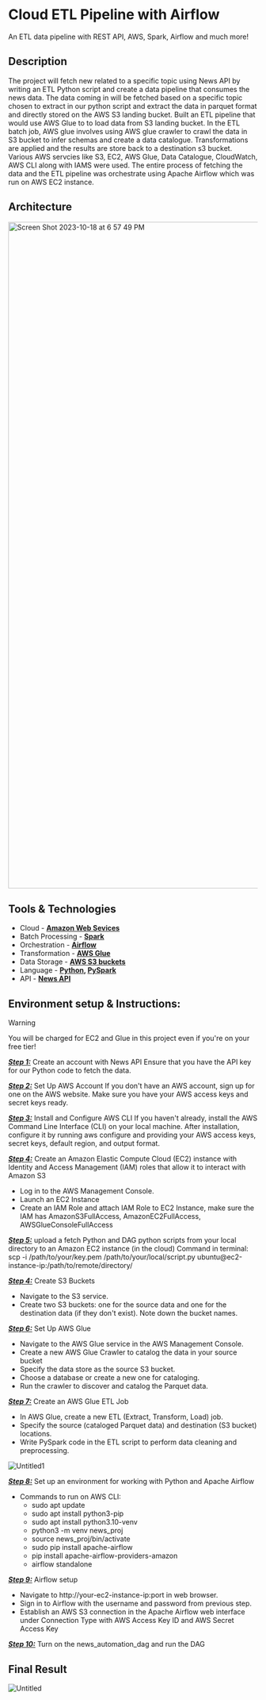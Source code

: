 # Cloud ETL Pipeline with Airflow
 An ETL data pipeline with REST API, AWS, Spark, Airflow and much more!

## Description

The project will fetch new related to a specific topic using News API by writing an ETL Python script and create a data pipeline that consumes the news data. 
The data coming in will be fetched based on a specific topic chosen to extract in our python script and extract the data in parquet format and directly stored on the AWS S3 landing bucket.
Built an ETL pipeline that would use AWS Glue to to load data from S3 landing bucket. In the ETL batch job, 
AWS glue involves using AWS glue crawler to crawl the data in S3 bucket to infer schemas and create a data catalogue. Transformations are applied and the results are store back to a destination s3 bucket.
Various AWS servcies like S3, EC2, AWS Glue, Data Catalogue, CloudWatch, AWS CLI along with IAMS were used. The entire process of fetching the data and the ETL pipeline was orchestrate using Apache Airflow which was run on AWS EC2 instance.

## Architecture
<img width="1343" alt="Screen Shot 2023-10-18 at 6 57 49 PM" src="https://github.com/sneha-roseline/CloudDataPipeline-Airflow/assets/146040464/21a4ccc3-9910-4022-9cf2-0e9aa64ee89c">

## Tools & Technologies

* Cloud - **[Amazon Web Sevices](https://aws.amazon.com/)**
* Batch Processing - **[Spark](https://spark.apache.org/)**
* Orchestration - **[Airflow](https://airflow.apache.org/)**
* Transformation - **[AWS Glue](https://aws.amazon.com/glue/)**
* Data Storage - **[AWS S3 buckets](https://aws.amazon.com/s3/)**
* Language - **[Python](https://www.python.org/), [PySpark](https://spark.apache.org/docs/latest/api/python/index.html)**
* API - **[News API](https://newsapi.org/)**

## Environment setup & Instructions:

>[!WARNING]
>You will be charged for EC2 and Glue in this project even if you're on your free tier!


***<ins>Step 1:<ins>*** Create an account with News API
Ensure that you have the API key for our Python code to fetch the data.

***<ins>Step 2:<ins>*** Set Up AWS Account
If you don't have an AWS account, sign up for one on the AWS website. Make sure you have your AWS access keys and secret keys ready.

***<ins>Step 3:<ins>*** Install and Configure AWS CLI
If you haven't already, install the AWS Command Line Interface (CLI) on your local machine. After installation, configure it by running aws configure and providing your AWS access keys, secret keys, default region, and output format.

***<ins>Step 4:<ins>*** Create an Amazon Elastic Compute Cloud (EC2) instance with Identity and Access Management (IAM) roles that allow it to interact with Amazon S3
- Log in to the AWS Management Console.
- Launch an EC2 Instance
- Create an IAM Role and attach IAM Role to EC2 Instance, make sure the IAM has AmazonS3FullAccess, AmazonEC2FullAccess, AWSGlueConsoleFullAccess

***<ins>Step 5:<ins>*** upload a fetch Python and DAG python scripts from your local directory to an Amazon EC2 instance (in the cloud)
  Command in terminal: scp -i /path/to/your/key.pem /path/to/your/local/script.py ubuntu@ec2-instance-ip:/path/to/remote/directory/

***<ins>Step 4:<ins>*** Create S3 Buckets
- Navigate to the S3 service.
- Create two S3 buckets: one for the source data and one for the destination data (if they don't exist). Note down the bucket names.

***<ins>Step 6:<ins>*** Set Up AWS Glue
- Navigate to the AWS Glue service in the AWS Management Console.
- Create a new AWS Glue Crawler to catalog the data in your source bucket
- Specify the data store as the source S3 bucket.
- Choose a database or create a new one for cataloging.
- Run the crawler to discover and catalog the Parquet data.

***<ins>Step 7:<ins>*** Create an AWS Glue ETL Job
- In AWS Glue, create a new ETL (Extract, Transform, Load) job.
- Specify the source (cataloged Parquet data) and destination (S3 bucket) locations.
- Write PySpark code in the ETL script to perform data cleaning and preprocessing.

![Untitled1](https://github.com/sneha-roseline/CloudDataPipeline-Airflow/assets/146040464/302c56fb-c51e-4cbc-a93b-4c57f5d36380)

***<ins>Step 8:<ins>*** Set up an environment for working with Python and Apache Airflow
- Commands to run on AWS CLI:
  - sudo apt update
  - sudo apt install python3-pip
  - sudo apt install python3.10-venv
  - python3 -m venv news_proj
  - source news_proj/bin/activate 
  - sudo pip install apache-airflow
  - pip install apache-airflow-providers-amazon
  - airflow standalone

***<ins>Step 9:<ins>*** Airflow setup
- Navigate to http://your-ec2-instance-ip:port in web browser.
- Sign in to Airflow with the username and password from previous step.
- Establish an AWS S3 connection in the Apache Airflow web interface under Connection Type with AWS Access Key ID and AWS Secret Access Key 

***<ins>Step 10:<ins>*** Turn on the news_automation_dag and run the DAG

## Final Result

![Untitled](https://github.com/sneha-roseline/CloudDataPipeline-Airflow/assets/146040464/9950668c-fe76-4907-94a1-a3a46d19e595)












